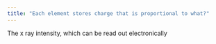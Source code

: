 ```yaml
---
title: "Each element stores charge that is proportional to what?"
---
```

The x ray intensity, which can be read out electronically

